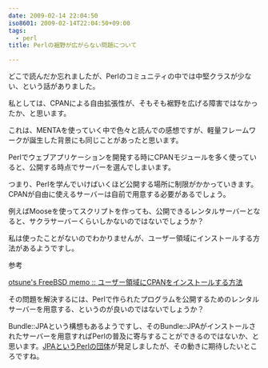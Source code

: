 ```yaml
---
date: 2009-02-14 22:04:50
iso8601: 2009-02-14T22:04:50+09:00
tags:
  - perl
title: Perlの裾野が広がらない問題について

---
```


<p>どこで読んだか忘れましたが、Perlのコミュニティの中では中堅クラスが少ない、という話がありました。</p>

<p>私としては、CPANによる自由拡張性が、そもそも裾野を広げる障害ではなかったか、と思います。</p>

<p>これは、MENTAを使っていく中で色々と読んでの感想ですが、軽量フレームワークが誕生した背景にも同じことがあったと思います。</p>

<p>Perlでウェブアプリケーションを開発する時にCPANモジュールを多く使っていると、公開する時点でサーバーを選んでしまいます。</p>

<p>つまり、Perlを学んでいけばいくほど公開する場所に制限がかかっていきます。CPANが自由に使えるサーバーは自前で用意する必要があるでしょう。</p>

<p>例えばMooseを使ってスクリプトを作っても、公開できるレンタルサーバーとなると、サクラサーバーくらいしかないのではないでしょうか？</p>

<p>私は使ったことがないのでわかりませんが、ユーザー領域にインストールする方法があるようですし。</p>

<p>参考</p>

<p><a href="http://www.otsune.com/bsd/tips/usercpaninstall.html">otsune's FreeBSD memo :: ユーザー領域にCPANをインストールする方法</a></p>

<p>その問題を解決するには、Perlで作られたプログラムを公開するためのレンタルサーバーを用意する、というのが良いのではないでしょうか？</p>

<p>Bundle::JPAという構想もあるようですし、そのBundle::JPAがインストールされたサーバーを用意すればPerlの普及に寄与することができるのではないか、と思います。<a href="http://japan.perlassociation.org/">JPAというPerlの団体</a>が発足しましたが、その動きに期待したいところですね。</p>
    	